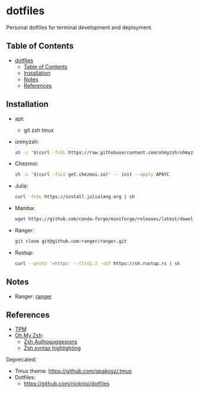 # dotfiles

Personal dotfiles for terminal development and deployment.

## Table of Contents

- [dotfiles](#dotfiles)
  - [Table of Contents](#table-of-contents)
  - [Installation](#installation)
  - [Notes](#notes)
  - [References](#references)

## Installation

- apt:
  - git zsh tmux
- onmyzsh:

    ```sh
    sh -c "$(curl -fsSL https://raw.githubusercontent.com/ohmyzsh/ohmyzsh/master/tools/install.sh)"
    ```

- Chezmoi:

    ```sh
    sh -c "$(curl -fsLS get.chezmoi.io)" -- init --apply AP6YC
    ```

- Julia:

    ```sh
    curl -fsSL https://install.julialang.org | sh
    ```

- Mamba:

    ```sh
    wget https://github.com/conda-forge/miniforge/releases/latest/download/Miniforge3-Linux-x86_64.sh
    ```

- Ranger:

    ```sh
    git clone git@github.com:ranger/ranger.git

    ```

- Rustup:

  ```sh
  curl --proto '=https' --tlsv1.2 -sSf https://sh.rustup.rs | sh
  ```

## Notes

[ranger]: https://github.com/ranger/ranger

- Ranger: [ranger][ranger]

## References

[tpm]: https://github.com/tmux-plugins/tpm
[ohmyzsh]: https://github.com/ohmyzsh/ohmyzsh
[zshauto]: https://github.com/zsh-users/zsh-autosuggestions
[zshsyntax]: https://github.com/zsh-users/zsh-syntax-highlighting

- [TPM][tpm]
- [Oh My Zsh][ohmyzsh]:
  - [Zsh Authosuggesions][zshauto]
  - [Zsh syntax highlighting][zshsyntax]

Deprecated:

- Tmux theme: https://github.com/gpakosz/.tmux
- Dotfiles:
  - https://github.com/nicknisi/dotfiles
